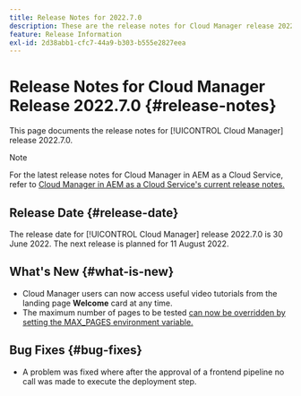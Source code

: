 ```yaml
---
title: Release Notes for 2022.7.0
description: These are the release notes for Cloud Manager release 2022.7.0.
feature: Release Information
exl-id: 2d38abb1-cfc7-44a9-b303-b555e2827eea
---
```


# Release Notes for Cloud Manager Release 2022.7.0 {#release-notes}

This page documents the release notes for [!UICONTROL Cloud Manager] release 2022.7.0.

>[!NOTE]
>
>For the latest release notes for Cloud Manager in AEM as a Cloud Service, refer to [Cloud Manager in AEM as a Cloud Service's current release notes.](https://experienceleague.adobe.com/docs/experience-manager-cloud-service/content/implementing/using-cloud-manager/release-notes-cloud-manager/release-notes-cm-current.html)

## Release Date {#release-date}

The release date for [!UICONTROL Cloud Manager] release 2022.7.0 is 30 June 2022. The next release is planned for 11 August 2022.

## What's New {#what-is-new}

* Cloud Manager users can now access useful video tutorials from the landing page **Welcome** card at any time.
* The maximum number of pages to be tested [can now be overridden by setting the MAX_PAGES environment variable.](understand-your-test-results.md#crawler)

## Bug Fixes {#bug-fixes}

* A problem was fixed where after the approval of a frontend pipeline no call was made to execute the deployment step.
